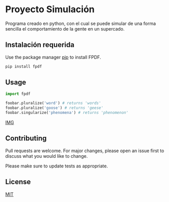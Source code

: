 # Proyecto Simulación

Programa creado en python, con el cual se puede simular de una forma sencilla el comportamiento de la gente en un supercado.

## Instalación requerida

Use the package manager [pip](https://pypi.org/project/fpdf/) to install FPDF.

```bash
pip install fpdf
```

## Usage

```python
import fpdf

foobar.pluralize('word') # returns 'words'
foobar.pluralize('goose') # returns 'geese'
foobar.singularize('phenomena') # returns 'phenomenon'
```
[IMG](https://ibb.co/m5N1Ffj)
## Contributing
Pull requests are welcome. For major changes, please open an issue first to discuss what you would like to change.

Please make sure to update tests as appropriate.

## License
[MIT](https://choosealicense.com/licenses/mit/)
